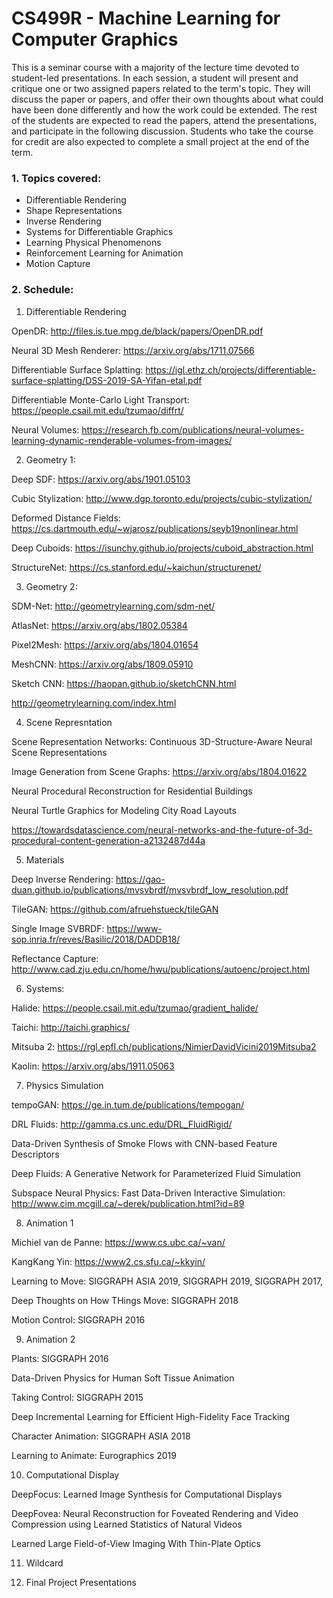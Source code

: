 # CS499R - Machine Learning for Computer Graphics

This is a seminar course with a majority of the lecture time devoted to student-led presentations. In each session, a student will present and critique one or two assigned papers related to the term's topic. They will discuss the paper or papers, and offer their own thoughts about what could have been done differently and how the work could be extended. The rest of the students are expected to read the papers, attend the presentations, and participate in the following discussion. Students who take the course for credit are also expected to complete a small project at the end of the term.

### 1. Topics covered:

* Differentiable Rendering
* Shape Representations 
* Inverse Rendering
* Systems for Differentiable Graphics
* Learning Physical Phenomenons
* Reinforcement Learning for Animation
* Motion Capture

### 2. Schedule:

1. Differentiable Rendering

OpenDR: http://files.is.tue.mpg.de/black/papers/OpenDR.pdf

Neural 3D Mesh Renderer: https://arxiv.org/abs/1711.07566

Differentiable Surface Splatting: https://igl.ethz.ch/projects/differentiable-surface-splatting/DSS-2019-SA-Yifan-etal.pdf

Differentiable Monte-Carlo Light Transport: https://people.csail.mit.edu/tzumao/diffrt/

Neural Volumes: https://research.fb.com/publications/neural-volumes-learning-dynamic-renderable-volumes-from-images/

2. Geometry 1:

Deep SDF: https://arxiv.org/abs/1901.05103

Cubic Stylization: http://www.dgp.toronto.edu/projects/cubic-stylization/

Deformed Distance Fields: https://cs.dartmouth.edu/~wjarosz/publications/seyb19nonlinear.html

Deep Cuboids: https://isunchy.github.io/projects/cuboid_abstraction.html

StructureNet: https://cs.stanford.edu/~kaichun/structurenet/

3. Geometry 2:

SDM-Net: http://geometrylearning.com/sdm-net/

AtlasNet: https://arxiv.org/abs/1802.05384

Pixel2Mesh: https://arxiv.org/abs/1804.01654

MeshCNN: https://arxiv.org/abs/1809.05910

Sketch CNN: https://haopan.github.io/sketchCNN.html

http://geometrylearning.com/index.html

4. Scene Represntation

Scene Representation Networks: Continuous 3D-Structure-Aware Neural Scene Representations

Image Generation from Scene Graphs: https://arxiv.org/abs/1804.01622

Neural Procedural Reconstruction for Residential Buildings

Neural Turtle Graphics for Modeling City Road Layouts

https://towardsdatascience.com/neural-networks-and-the-future-of-3d-procedural-content-generation-a2132487d44a

5. Materials

Deep Inverse Rendering: https://gao-duan.github.io/publications/mvsvbrdf/mvsvbrdf_low_resolution.pdf

TileGAN: https://github.com/afruehstueck/tileGAN

Single Image SVBRDF: https://www-sop.inria.fr/reves/Basilic/2018/DADDB18/

Reflectance Capture: http://www.cad.zju.edu.cn/home/hwu/publications/autoenc/project.html

6. Systems:

Halide: https://people.csail.mit.edu/tzumao/gradient_halide/

Taichi: http://taichi.graphics/

Mitsuba 2: https://rgl.epfl.ch/publications/NimierDavidVicini2019Mitsuba2

Kaolin: https://arxiv.org/abs/1911.05063

7. Physics Simulation

tempoGAN: https://ge.in.tum.de/publications/tempogan/

DRL Fluids: http://gamma.cs.unc.edu/DRL_FluidRigid/

Data-Driven Synthesis of Smoke Flows with CNN-based Feature Descriptors

Deep Fluids: A Generative Network for Parameterized Fluid Simulation

Subspace Neural Physics: Fast Data-Driven Interactive Simulation: http://www.cim.mcgill.ca/~derek/publication.html?id=89

8. Animation 1

Michiel van de Panne: https://www.cs.ubc.ca/~van/

KangKang Yin: https://www2.cs.sfu.ca/~kkyin/

Learning to Move: SIGGRAPH ASIA 2019, SIGGRAPH 2019, SIGGRAPH 2017, 

Deep Thoughts on How THings Move: SIGGRAPH 2018

Motion Control: SIGGRAPH 2016

9. Animation 2

Plants: SIGGRAPH 2016

Data-Driven Physics for Human Soft Tissue Animation

Taking Control: SIGGRAPH 2015

Deep Incremental Learning for Efficient High-Fidelity Face Tracking

Character Animation: SIGGRAPH ASIA 2018

Learning to Animate: Eurographics 2019

10. Computational Display

DeepFocus: Learned Image Synthesis for Computational Displays

DeepFovea: Neural Reconstruction for Foveated Rendering and Video Compression using Learned Statistics of Natural Videos

Learned Large Field-of-View Imaging With Thin-Plate Optics

11. Wildcard

12. Final Project Presentations
